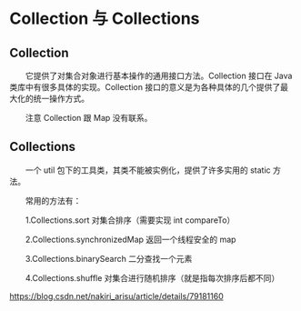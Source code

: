# Collection 与 Collections

## Collection
　　它提供了对集合对象进行基本操作的通用接口方法。Collection 接口在 Java 类库中有很多具体的实现。Collection 接口的意义是为各种具体的几个提供了最大化的统一操作方式。


　　注意 Collection 跟 Map 没有联系。

## Collections
　　一个 util 包下的工具类，其类不能被实例化，提供了许多实用的 static 方法。

　　常用的方法有：

　　1.Collections.sort                对集合排序（需要实现 int compareTo）

　　2.Collections.synchronizedMap     返回一个线程安全的 map

　　3.Collections.binarySearch        二分查找一个元素

　　4.Collections.shuffle             对集合进行随机排序（就是指每次排序后都不同）





https://blog.csdn.net/nakiri_arisu/article/details/79181160
















